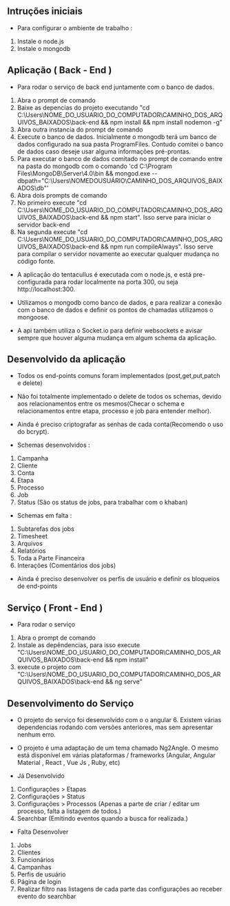 ## Intruções iniciais

* Para configurar o ambiente de trabalho :

1. Instale o node.js
2. Instale o mongodb

## Aplicação ( Back - End )

* Para rodar o serviço de back end juntamente com o banco de dados.

1. Abra o prompt de comando
2. Baixe as depencias do projeto executando "cd C:\Users\NOME_DO_USUARIO_DO_COMPUTADOR\CAMINHO_DOS_ARQUIVOS_BAIXADOS\back-end && npm install && npm install nodemon -g"
3. Abra outra instancia do prompt de comando
4. Execute o banco de dados. Inicialmente o mongodb terá um banco de dados configurado na sua pasta ProgramFiles. Contudo comitei o banco de dados caso deseje usar alguma informações pré-prontas.
5. Para executar o banco de dados comitado no prompt de comando entre na pasta do mongodb com o comando
'cd C:\Program Files\MongoDB\Server\4.0\bin && mongod.exe --dbpath="C:\Users\NOMEDOUSUÁRIO\CAMINHO_DOS_ARQUIVOS_BAIXADOS\db"'
6. Abra dois prompts de comando
7. No primeiro execute "cd C:\Users\NOME_DO_USUARIO_DO_COMPUTADOR\CAMINHO_DOS_ARQUIVOS_BAIXADOS\back-end && npm start". Isso serve para iniciar o servidor back-end
8. Na segunda execute "cd C:\Users\NOME_DO_USUARIO_DO_COMPUTADOR\CAMINHO_DOS_ARQUIVOS_BAIXADOS\back-end && npm run compileAlways". Isso serve para compilar o servidor novamente ao executar qualquer mudança no código fonte.

* A aplicação do tentacullus é executada com o node.js, e está pre-configurada para rodar localmente na porta 300, ou seja http://localhost:300.

* Utilizamos o mongodb como banco de dados, e para realizar a conexão com o banco de dados e definir os pontos de chamadas utilizamos o mongoose.

* A api também utiliza o Socket.io para definir websockets e avisar sempre que houver alguma mudança em algum schema da aplicação.

## Desenvolvido da aplicação

* Todos os end-points comuns foram implementados (post,get,put,patch e delete)
* Não foi totalmente implementado o delete de todos os schemas, devido aos relacionamentos entre os mesmos(Checar o schema e relacionamentos entre etapa, processo e job para entender melhor).

* Ainda é preciso criptografar as senhas de cada conta(Recomendo o uso do bcrypt).

* Schemas desenvolvidos :
1. Campanha
2. Cliente
3. Conta
4. Etapa
5. Processo
6. Job
7. Status (São os status de jobs, para trabalhar com o khaban)

* Schemas em falta :
1. Subtarefas dos jobs
2. Timesheet
3. Arquivos
4. Relatórios
5. Toda a Parte Financeira
6. Interações (Comentários dos jobs)

* Ainda é preciso desenvolver os perfis de usuário e definir os bloqueios de end-points


## Serviço ( Front - End )
* Para rodar o serviço 
1. Abra o prompt de comando
2. Instale as depêndencias, para isso execute "C:\Users\NOME_DO_USUARIO_DO_COMPUTADOR\CAMINHO_DOS_ARQUIVOS_BAIXADOS\back-end && npm install"
3. execute o projeto com "C:\Users\NOME_DO_USUARIO_DO_COMPUTADOR\CAMINHO_DOS_ARQUIVOS_BAIXADOS\back-end && ng serve"

## Desenvolvimento do Serviço
* O projeto do serviço foi desenvolvido com o o angular 6. Existem várias dependencias rodando com versões anteriores, mas sem apresentar nenhum erro.

* O projeto é uma adaptação de um tema chamado Ng2Angle. O mesmo está disponível em várias plataformas / frameworks (Angular, Angular Material , React , Vue Js , Ruby, etc)

* Já Desenvolvido
1. Configurações > Etapas
2. Configurações > Status
3. Configurações > Processos (Apenas a parte de criar / editar um processo, falta a listagem de todos.)
4. Searchbar (Emitindo eventos quando a busca for realizada.)

* Falta Desenvolver
1. Jobs
2. Clientes
3. Funcionários
4. Campanhas
5. Perfis de usuário
6. Página de login
7. Realizar filtro nas listagens de cada parte das configurações ao receber evento do searchbar
